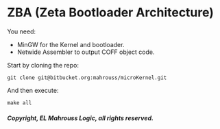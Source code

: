 # ZBA (Zeta Bootloader Architecture)

You need:

- MinGW for the Kernel and bootloader.
- Netwide Assembler to output COFF object code.

Start by cloning the repo:

```
git clone git@bitbucket.org:mahrouss/microKernel.git
```

And then execute:

```
make all
```

##### Copyright, EL Mahrouss Logic, all rights reserved.
